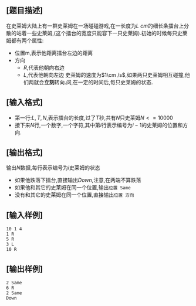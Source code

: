 ## [题目描述]

在史莱姆大陆上有一群史莱姆在一场碰碰游戏,在一长度为$L\ cm$的细长条擂台上分散的站着一些史莱姆,(这个擂台的宽度只能容下一只史莱姆).初始的时候每只史莱姆都有两个属性:

 - 位置m,表示他距离擂台左边的距离
 - 方向
    - $R$,代表他朝向右边
    - $L$,代表他朝向左边
史莱姆的速度为$1\cm /s$,如果两只史莱姆相互碰撞,他们两就会**立刻**转向.问,在一定的时间后,每只史莱姆的状态.

## [输入格式]

 - 第一行:$L,T,N$,表示擂台的长度,过了$T$秒,共有$N$只史莱姆$N<=10000$
 - 接下来$N$行,一个数字,一个字符,其中第$i$行表示编号为$i-1$的史莱姆的位置和方向.

## [输出格式]

输出$N$数据,每行表示编号为$i$史莱姆的状态

 - 如果他跌落下擂台,直接输出$Down$,注意,在两端不算跌落
 - 如果他和其它的史莱姆在同一个位置,输出`位置 Same`
 - 没有和其它的史莱姆在同一个位置,直接输出`位置 方向`

## [输入样例]

```
10 1 4
1 R
5 R
3 L
10 R
```

## [输出样例]

```
2 Same
6 R
2 Same
Down
```
